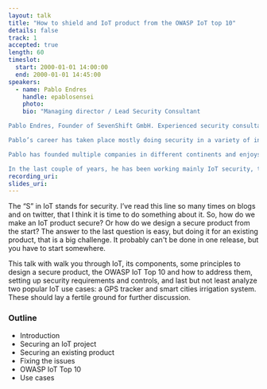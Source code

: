 ```yaml
---
layout: talk
title: "How to shield and IoT product from the OWASP IoT top 10"
details: false
track: 1
accepted: true
length: 60
timeslot:
  start: 2000-01-01 14:00:00
  end: 2000-01-01 14:45:00
speakers: 
  - name: Pablo Endres
    handle: epablosensei
    photo: 
    bio: "Managing director / Lead Security Consultant

Pablo Endres, Founder of SevenShift GmbH. Experienced security consultant, professional hacker and trainer. Published Author.

Pablo’s career has taken place mostly doing security in a variety of industries, like Cloud Service providers, Banks, Telecommunications, contact centers, and universities. He holds a degree in computer engineering, as well as a handful security certifications: ISC2 CISSP, CompTIA Security+, and ISECOM’s OPSA + OPST.

Pablo has founded multiple companies in different continents and enjoys hacking, IoT, teaching, working with new technologies, startups, collaborating with Open Source projects, learning new things and being challenged.

In the last couple of years, he has been working mainly IoT security, testing dozens of devices, working with multiple platform providers to secure their solutions, and teaching an IoT Security Bootcamps."
recording_uri: 
slides_uri: 
---
```


The “S” in IoT stands for security.
I’ve read this line so many times on blogs and on twitter, that I think it is time to do something about it.
So, how do we make an IoT product secure? Or how do we design a secure product from the start?
The answer to the last question is easy, but doing it for an existing product, that is a big challenge.
It probably can't be done in one release, but you have to start somewhere.


This talk with walk you through IoT, its components, some principles to design a secure product, the OWASP IoT Top 10 and how to address them, setting up security requirements and controls, and last but not least analyze two popular IoT use cases: a GPS tracker and smart cities irrigation system.
These should lay a fertile ground for further discussion.


### Outline

 - Introduction
 - Securing an IoT project
 - Securing an existing product
 - Fixing the issues
 - OWASP IoT Top 10
 - Use cases
